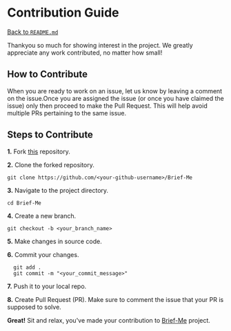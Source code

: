 
# Contribution Guide
[Back to `README.md`](README.md)

Thankyou so much for showing interest in the project. We greatly appreciate any work contributed, no matter how small!

## How to Contribute
When you are ready to work on an issue, let us know by leaving a comment on the issue.Once you are assigned the issue (or once you have claimed the issue) only then proceed to make the Pull Request. This will help avoid multiple PRs pertaining to the same issue.


## Steps to Contribute
**1.** Fork [this](https://github.com/arjungarg07/Brief-Me) repository.

**2.** Clone the forked repository.

```terminal
git clone https://github.com/<your-github-username>/Brief-Me
```

**3.** Navigate to the project directory.

```terminal
cd Brief-Me
```

**4.** Create a new branch.

```terminal
git checkout -b <your_branch_name>
```

**5.** Make changes in source code.

**6.** Commit your changes.

```terminal
  git add .
  git commit -m "<your_commit_message>"
```

**7.** Push it to your local repo.

**8.** Create Pull Request (PR). Make sure to comment the issue that your PR is supposed to solve.

**Great!** Sit and relax, you've made your contribution to  [Brief-Me](https://github.com/arjungarg07/Brief-Me)  project.

